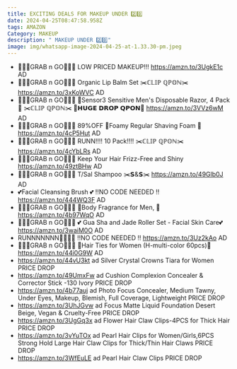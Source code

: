```yaml
---
title: EXCITING DEALS FOR MAKEUP UNDER 2️⃣0️⃣
date: 2024-04-25T08:47:58.958Z
tags: AMAZON
Category: MAKEUP
description: " MAKEUP UNDER 2️⃣0️⃣"
image: img/whatsapp-image-2024-04-25-at-1.33.30-pm.jpeg
---
```

* 🏃🏃‍♀️GRAB n GO🏃🏃‍♀️
  LOW PRICED MAKEUP!!!
  https://amzn.to/3UgkE1c
  AD
* 🏃🏃‍♀️GRAB n GO🏃🏃‍♀️
   Organic Lip Balm Set 
  ✂️ℂ𝕃𝕀ℙ ℚℙ𝕆ℕ✂️
  https://amzn.to/3xKoWVC
  AD
* 🏃🏃‍♀️GRAB n GO🏃🏃‍♀️
  💙Sensor3 Sensitive Men's Disposable Razor, 4 Pack 💙
  ✂️ℂ𝕃𝕀ℙ ℚℙ𝕆ℕ✂️
  💸𝗛𝗨𝗚𝗘 𝗗𝗥𝗢𝗣 𝗤𝗣𝗢𝗡💸
  https://amzn.to/3VVz6wM
  AD
* 🏃🏃‍♀️GRAB n GO🏃🏃‍♀️
  89%OFF
  💙Foamy Regular Shaving Foam 💙
  https://amzn.to/4cP5Hut
  AD
* 🏃🏃‍♀️GRAB n GO🏃🏃‍♀️
  RUNN!!!! 10 Pack!!!! 
  ✂️ℂ𝕃𝕀ℙ ℚℙ𝕆ℕ✂️
  https://amzn.to/4cYbLRs
  AD
* 🏃🏃‍♀️GRAB n GO🏃🏃‍♀️
  Keep Your Hair Frizz-Free and Shiny
  https://amzn.to/49ztBHw
  AD
* 🏃🏃‍♀️GRAB n GO🏃🏃‍♀️
  T/Sal Shampoo
  ✂️𝗦&𝗦✂️
  https://amzn.to/49Glb0J
  AD
* 💕Facial Cleansing Brush 💕
  ‼️NO CODE NEEDED ‼️
  https://amzn.to/444WQ3F
  AD
* 🏃🏃‍♀️GRAB n GO🏃🏃‍♀️
  💙Body Fragrance for Men, 💙
  https://amzn.to/4b97WqO
  AD
* 🏃🏃‍♀️GRAB n GO🏃🏃‍♀️
  💕 Gua Sha and Jade Roller Set - Facial Skin Care💕
  https://amzn.to/3waiM0O
  AD
* RUNNNNNNN🏃‍♀️🏃‍♀️
  ‼️NO CODE NEEDED ‼️
  https://amzn.to/3Uz2kAo
  AD
* 🏃🏃‍♀️GRAB n GO🏃🏃‍♀️
  🌟Hair Ties for Women (H-multi-color 60pcs)🌟
  https://amzn.to/44i0G9W
  AD
* https://amzn.to/44vU3kt   ad
  Silver Crystal Crowns Tiara for Women
  PRICE DROP
* https://amzn.to/49UmxFw   ad
  Cushion Complexion Concealer & Corrector Stick -130 Ivory
  PRICE DROP
* https://amzn.to/4b77auj   ad
  Photo Focus Concealer, Medium Tawny, Under Eyes, Makeup, Blemish, Full Coverage, Lightweight
  PRICE DROP
* https://amzn.to/3UhJGvw    ad
  Focus Matte Liquid Foundation Desert Beige, Vegan & Cruelty-Free
  PRICE DROP
* https://amzn.to/3UgGq3x    ad
  Flower Hair Claw Clips-4PCS for Thick Hair
  PRICE DROP
* https://amzn.to/3vYuTOx   ad
  Pearl Hair Clips for Women/Girls,6PCS Strong Hold Large Hair Claw Clips for Thick/Thin Hair Claws
  PRICE DROP
* https://amzn.to/3WfEuLE   ad
  Pearl Hair Claw Clips
  PRICE DROP